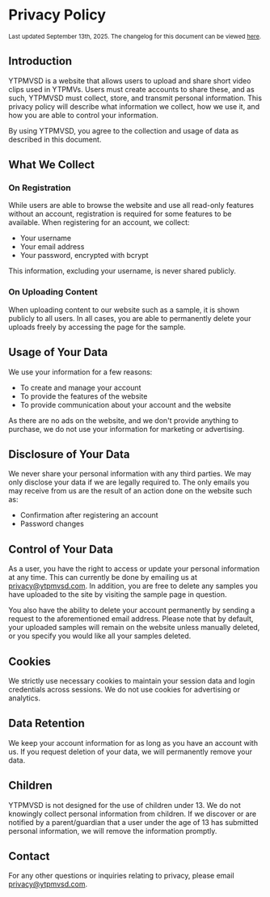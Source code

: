 # Privacy Policy
<small>Last updated September 13th, 2025. The changelog for this document can be viewed [here](https://github.com/ytpmvsd/ytpmvsd/commits/master/static/wiki/pages/privacy_policy.md).</small>

## Introduction
YTPMVSD is a website that allows users to upload and share short video clips used in YTPMVs. Users must create accounts to share these, and as such, YTPMVSD must collect, store, and transmit personal information. This privacy policy will describe what information we collect, how we use it, and how you are able to control your information.

By using YTPMVSD, you agree to the collection and usage of data as described in this document.

## What We Collect
### On Registration
While users are able to browse the website and use all read-only features without an account, registration is required for some features to be available. When registering for an account, we collect:

- Your username
- Your email address
- Your password, encrypted with bcrypt

This information, excluding your username, is never shared publicly.

[//]: # (TODO: uncomment when user profile rework is implemented)

[//]: # (### On Profile Updates)

[//]: # (Editing your profile will allow you to optionally provide information such as:)

[//]: # ()
[//]: # (- Your accounts on other social media websites, such as YouTube and Discord)

[//]: # (- Your profile picture)

[//]: # ()
[//]: # (All user profiles, and the content within, are publicly visible to other users. Any of the above can be removed permanently by editing your profile.)

### On Uploading Content
When uploading content to our website such as a sample, it is shown publicly to all users. In all cases, you are able to permanently delete your uploads freely by accessing the page for the sample.

## Usage of Your Data
We use your information for a few reasons:

- To create and manage your account
- To provide the features of the website
- To provide communication about your account and the website

As there are no ads on the website, and we don't provide anything to purchase, we do not use your information for marketing or advertising. 

## Disclosure of Your Data
We never share your personal information with any third parties. We may only disclose your data if we are legally required to. The only emails you may receive from us are the result of an action done on the website such as:

- Confirmation after registering an account
- Password changes

## Control of Your Data
As a user, you have the right to access or update your personal information at any time. This can currently be done by emailing us at privacy@ytpmvsd.com. In addition, you are free to delete any samples you have uploaded to the site by visiting the sample page in question.

You also have the ability to delete your account permanently by sending a request to the aforementioned email address. Please note that by default, your uploaded samples will remain on the website unless manually deleted, or you specify you would like all your samples deleted.

## Cookies
We strictly use necessary cookies to maintain your session data and login credentials across sessions. We do not use cookies for advertising or analytics.

## Data Retention
We keep your account information for as long as you have an account with us. If you request deletion of your data, we will permanently remove your data.

## Children
YTPMVSD is not designed for the use of children under 13. We do not knowingly collect personal information from children. If we discover or are notified by a parent/guardian that a user under the age of 13 has submitted personal information, we will remove the information promptly.

## Contact
For any other questions or inquiries relating to privacy, please email privacy@ytpmvsd.com.